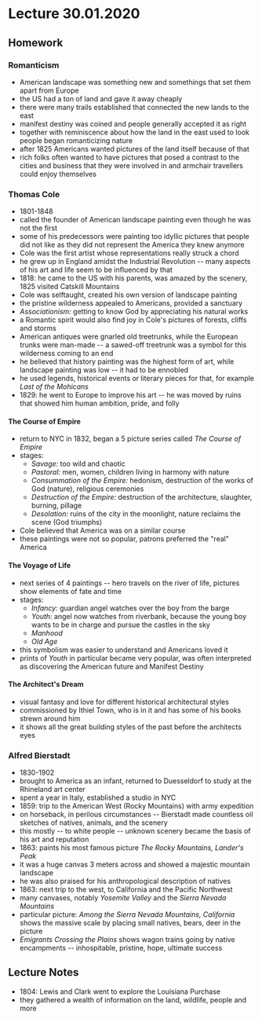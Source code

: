 # Lecture 30.01.2020

## Homework

### Romanticism

- American landscape was something new and somethings that set them apart from
Europe
- the US had a ton of land and gave it away cheaply
- there were many trails established that connected the new lands to the east
- manifest destiny was coined and people generally accepted it as right
- together with reminiscence about how the land in the east used to look people
began romanticizing nature
- after 1825 Americans wanted pictures of the land itself because of that
- rich folks often wanted to have pictures that posed a contrast to the cities
and business that they were involved in and armchair travellers could enjoy
themselves

### Thomas Cole

- 1801-1848
- called the founder of American landscape painting even though he was not the
first
- some of his predecessors were painting too idyllic pictures that people did
not like as they did not represent the America they knew anymore
- Cole was the first artist whose representations really struck a chord
- he grew up in England amidst the Industrial Revolution -- many aspects of his
art and life seem to be influenced by that
- 1818: he came to the US with his parents, was amazed by the scenery, 1825 
visited Catskill Mountains
- Cole was selftaught, created his own version of landscape painting
- the pristine wilderness appealed to Americans, provided a sanctuary
- _Associationism:_ getting to know God by appreciating his natural works
- a Romantic spirit would also find joy in Cole's pictures of forests, cliffs
and storms
- American antiques were gnarled old treetrunks, while the European trunks were
man-made -- a sawed-off treetrunk was a symbol for this wilderness coming to an
end
- he believed that history painting was the highest form of art, while
landscape painting was low -- it had to be ennobled
- he used legends, historical events or literary pieces for that, for example
_Last of the Mohicans_
- 1829: he went to Europe to improve his art -- he was moved by ruins that
showed him human ambition, pride, and folly

#### The Course of Empire

- return to NYC in 1832, began a 5 picture series called _The Course of Empire_
- stages: 
    - _Savage:_ too wild and chaotic
    - _Pastoral:_ men, women, children living in harmony with nature
    - _Consummation of the Empire:_ hedonism, destruction of the works of God
    (nature), religious ceremonies
    - _Destruction of the Empire:_ destruction of the architecture, slaughter,
    burning, pillage
    - _Desolation:_ ruins of the city in the moonlight, nature reclaims the
    scene (God triumphs)
- Cole believed that America was on a similar course
- these paintings were not so popular, patrons preferred the "real" America

#### The Voyage of Life

- next series of 4 paintings -- hero travels on the river of life, pictures
show elements of fate and time
- stages:
    - _Infancy:_ guardian angel watches over the boy from the barge
    - _Youth:_ angel now watches from riverbank, because the young boy wants to
    be in charge and pursue the castles in the sky
    - _Manhood_
    - _Old Age_
- this symbolism was easier to understand and Americans loved it
- prints of _Youth_ in particular became very popular, was often interpreted
as discovering the American future and Manifest Destiny

#### The Architect's Dream

- visual fantasy and love for different historical architectural styles
- commissioned by Ithiel Town, who is in it and has some of his books strewn
around him
- it shows all the great building styles of the past before the architects eyes

### Alfred Bierstadt

- 1830-1902
- brought to America as an infant, returned to Duesseldorf to study at the
Rhineland art center
- spent a year in Italy, established a studio in NYC
- 1859: trip to the American West (Rocky Mountains) with army expedition
- on horseback, in perilous circumstances -- Bierstadt made countless
oil sketches of natives, animals, and the scenery
- this mostly -- to white people -- unknown scenery became the basis of his art
and reputation
- 1863: paints his most famous picture _The Rocky Mountains, Lander's Peak_
- it was a huge canvas 3 meters across and showed a majestic mountain landscape
- he was also praised for his anthropological description of natives
- 1863: next trip to the west, to California and the Pacific Northwest
- many canvases, notably _Yosemite Valley_ and the _Sierra Nevada Mountains_
- particular picture: _Among the Sierra Nevada Mountains, California_ shows the
massive scale by placing small natives, bears, deer in the picture
- _Emigrants Crossing the Plains_ shows wagon trains going by native
encampments -- inhospitable, pristine, hope, ultimate success

## Lecture Notes

- 1804: Lewis and Clark went to explore the Louisiana Purchase
- they gathered a wealth of information on the land, wildlife, people and more
